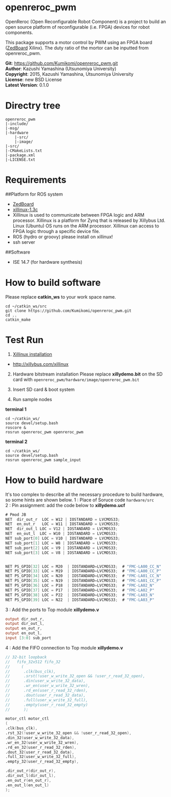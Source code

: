 openreroc_pwm
=======
OpenReroc (Open Reconfigurable Robot Component) is a project to build an open source platform of reconfigurable (i.e. FPGA) devices for robot components.

This package supports a motor control by PWM using an FPGA board ([ZedBoard](http://zedboard.org/) Xilinx). 
The duty ratio of the mortor can be inputted from openreroc_pwm. 
 
**Git**:         https://github.com/Kumikomi/openreroc_pwm.git   
**Author**:      Kazushi Yamashina (Utsunomiya University)  
**Copyright**:   2015, Kazushi Yamashina, Utsunomiya University    
**License**:      new BSD License   
**Latest Version**: 0.1.0  

Directry tree
=======
```
openreroc_pwm 
|-include/ 
|-msg/ 
|-hardware
	|-src/
    |-image/
|-src/ 
|-CMakeLists.txt 
|-package.xml  
|-LICENSE.txt
```

Requirements
======

##Platform for ROS system

- [ZedBoard](http://zedboard.org/)
- [xillinux-1.3c](http://xillybus.com/xillinux)
 - Xillinux is used to communicate between FPGA logic and ARM processor. Xillinux is a platform for Zynq that is released by Xillybus Ltd. Linux (Ubuntu) OS runs on the ARM processor. Xillinux can access to FPGA logic through a specific device file.
- ROS (hydro or groovy) please install on xillinux!
- ssh server

##Software

- ISE 14.7 (for hardware synthesis)

How to build software
=======
Please replace **catkin_ws** to your work space name.

```
cd ~/catkin_ws/src
git clone https://github.com/Kumikomi/openreroc_pwm.git 
cd ..
catkin_make 
```

Test Run
======= 
1. [Xillinux installation](http://xillybus.com/downloads/doc/xillybus_getting_started_zynq.pdf)
 - http://xillybus.com/xillinux

2. Hardware bitstream installation
Please replace **xillydemo.bit** on the SD card with `openreroc_pwm/hardware/image/openreroc_pwm.bit`

3. Insert SD card & boot system

4. Run sample nodes 

**terminal 1**
```
cd ~/catkin_ws/
source devel/setup.bash
roscore &
rosrun openreroc_pwm openreroc_pwm
```
**terminal 2**
```
cd ~/catkin_ws/
source devel/setup.bash
rosrun openreroc_pwm sample_input
```

How to build hardware
====== 
It's too complex to describe all the necessary procedure to build hardware, so some hints are shown below.
1 : Place of Soruce code `hardware/src`  
2 : Pin assignment: add the code below to **xillydemo.ucf**  

```verilog
# Pmod JB
NET  dir_out_r  LOC = W12 | IOSTANDARD = LVCMOS33;
NET  en_out_r 	LOC = W11 | IOSTANDARD = LVCMOS33;
NET  dir_out_l LOC = V12 | IOSTANDARD = LVCMOS33;
NET  en_out_l  LOC = W10 | IOSTANDARD = LVCMOS33;
NET sub_port[0] LOC = V10 | IOSTANDARD = LVCMOS33;
NET sub_port[1] LOC = W8 | IOSTANDARD = LVCMOS33;
NET sub_port[2] LOC = V9 | IOSTANDARD = LVCMOS33;
NET sub_port[3] LOC = V8 | IOSTANDARD = LVCMOS33;


NET PS_GPIO[32] LOC = M20  | IOSTANDARD=LVCMOS33;  # "FMC-LA00_CC_N"
NET PS_GPIO[33] LOC = M19  | IOSTANDARD=LVCMOS33;  # "FMC-LA00_CC_P"
NET PS_GPIO[34] LOC = N20  | IOSTANDARD=LVCMOS33;  # "FMC-LA01_CC_N"
NET PS_GPIO[35] LOC = N19  | IOSTANDARD=LVCMOS33;  # "FMC-LA01_CC_P"
NET PS_GPIO[36] LOC = P18  | IOSTANDARD=LVCMOS33;  # "FMC-LA02_N"
NET PS_GPIO[37] LOC = P17  | IOSTANDARD=LVCMOS33;  # "FMC-LA02_P"
NET PS_GPIO[38] LOC = P22  | IOSTANDARD=LVCMOS33;  # "FMC-LA03_N"
NET PS_GPIO[39] LOC = N22  | IOSTANDARD=LVCMOS33;  # "FMC-LA03_P"
```

3 : Add the ports to Top module **xillydemo.v**

```verilog
output dir_out_r,
output dir_out_l,
output en_out_r,
output en_out_l,
input [3:0] sub_port
```

4 : Add the FIFO connection to Top module **xillydemo.v**

```verilog
// 32-bit loopback
//   fifo_32x512 fifo_32
//     (
//      .clk(bus_clk),
//      .srst(!user_w_write_32_open && !user_r_read_32_open),
//      .din(user_w_write_32_data),
//      .wr_en(user_w_write_32_wren),
//      .rd_en(user_r_read_32_rden),
//      .dout(user_r_read_32_data),
//      .full(user_w_write_32_full),
//      .empty(user_r_read_32_empty)
//      );

motor_ctl motor_ctl
(
.clk(bus_clk),
.rst_32(!user_w_write_32_open && !user_r_read_32_open),
.din_32(user_w_write_32_data),
.wr_en_32(user_w_write_32_wren),
.rd_en_32(user_r_read_32_rden),
.dout_32(user_r_read_32_data),
.full_32(user_w_write_32_full),
.empty_32(user_r_read_32_empty),

.dir_out_r(dir_out_r),
.dir_out_l(dir_out_l),
.en_out_r(en_out_r),
.en_out_l(en_out_l)
);
```

